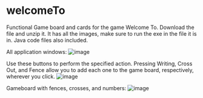 # welcomeTo
Functional Game board and cards for the game Welcome To. Download the file and unzip it. It has all the images, make sure to run the exe in the file it is in.
Java code files also included.

All application windows:
![image](https://github.com/user-attachments/assets/4579dc01-8320-4943-861d-1a2bd5a6ad85)

Use these buttons to perform the specified action. Pressing Writing, Cross Out, and Fence allow you to add each one to the game board, respectively, wherever you click.
![image](https://github.com/user-attachments/assets/6e7a8415-0b0c-42f9-88d7-b497f5412583)

Gameboard with fences, crosses, and numbers:
![image](https://github.com/user-attachments/assets/56acc99e-6eca-4088-ace6-f6f9fa8f2174)

